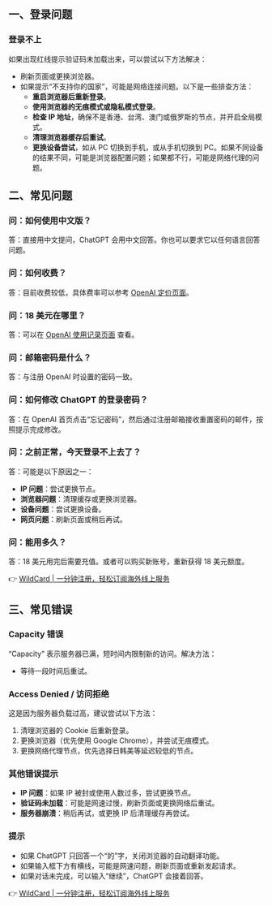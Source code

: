 ## 一、登录问题

### 登录不上
如果出现红线提示验证码未加载出来，可以尝试以下方法解决：

- 刷新页面或更换浏览器。
- 如果提示“不支持你的国家”，可能是网络连接问题。以下是一些排查方法：
  - **重启浏览器后重新登录**。
  - **使用浏览器的无痕模式或隐私模式登录**。
  - **检查 IP 地址**，确保不是香港、台湾、澳门或俄罗斯的节点，并开启全局模式。
  - **清理浏览器缓存后重试**。
  - **更换设备尝试**，如从 PC 切换到手机，或从手机切换到 PC。如果不同设备的结果不同，可能是浏览器配置问题；如果都不行，可能是网络代理的问题。

## 二、常见问题

### 问：如何使用中文版？
答：直接用中文提问，ChatGPT 会用中文回答。你也可以要求它以任何语言回答问题。

### 问：如何收费？
答：目前收费较低，具体费率可以参考 [OpenAI 定价页面](https://openai.com/api/pricing/)。

### 问：18 美元在哪里？
答：可以在 [OpenAI 使用记录页面](https://beta.openai.com/account/usage) 查看。

### 问：邮箱密码是什么？
答：与注册 OpenAI 时设置的密码一致。

### 问：如何修改 ChatGPT 的登录密码？
答：在 OpenAI 首页点击“忘记密码”，然后通过注册邮箱接收重置密码的邮件，按照提示完成修改。

### 问：之前正常，今天登录不上去了？
答：可能是以下原因之一：
- **IP 问题**：尝试更换节点。
- **浏览器问题**：清理缓存或更换浏览器。
- **设备问题**：尝试更换设备。
- **网页问题**：刷新页面或稍后再试。

### 问：能用多久？
答：18 美元用完后需要充值。或者可以购买新账号，重新获得 18 美元额度。

👉 [WildCard | 一分钟注册，轻松订阅海外线上服务](https://bit.ly/bewildcard)

## 三、常见错误

### Capacity 错误
“Capacity” 表示服务器已满，短时间内限制新的访问。解决方法：
- 等待一段时间后重试。

### Access Denied / 访问拒绝
这是因为服务器负载过高，建议尝试以下方法：
1. 清理浏览器的 Cookie 后重新登录。
2. 更换浏览器（优先使用 Google Chrome），并尝试无痕模式。
3. 更换网络代理节点，优先选择日韩美等延迟较低的节点。

### 其他错误提示
- **IP 问题**：如果 IP 被封或使用人数过多，尝试更换节点。
- **验证码未加载**：可能是网速过慢，刷新页面或更换网络后重试。
- **服务器崩溃**：稍后再试，或更换 IP 后清理缓存再尝试。

### 提示
- 如果 ChatGPT 只回答一个“的”字，关闭浏览器的自动翻译功能。
- 如果输入框下方有横线，可能是网速问题，刷新页面或重新发起请求。
- 如果对话未完成，可以输入“继续”，ChatGPT 会接着回答。

👉 [WildCard | 一分钟注册，轻松订阅海外线上服务](https://bit.ly/bewildcard)